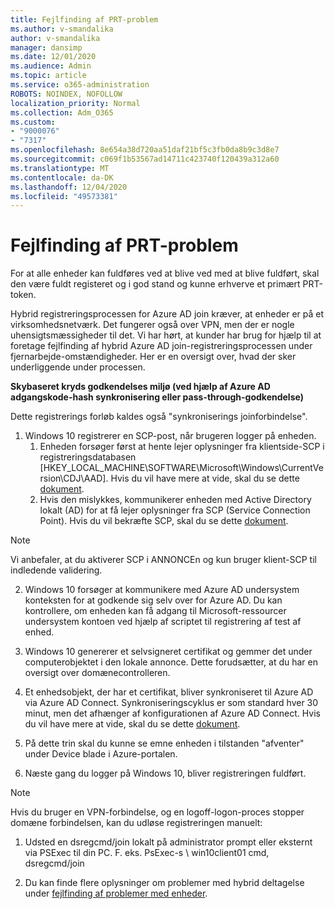 ```yaml
---
title: Fejlfinding af PRT-problem
ms.author: v-smandalika
author: v-smandalika
manager: dansimp
ms.date: 12/01/2020
ms.audience: Admin
ms.topic: article
ms.service: o365-administration
ROBOTS: NOINDEX, NOFOLLOW
localization_priority: Normal
ms.collection: Adm_O365
ms.custom:
- "9000076"
- "7317"
ms.openlocfilehash: 8e654a38d720aa51daf21bf5c3fb0da8b9c3d8e7
ms.sourcegitcommit: c069f1b53567ad14711c423740f120439a312a60
ms.translationtype: MT
ms.contentlocale: da-DK
ms.lasthandoff: 12/04/2020
ms.locfileid: "49573381"
---
```

# <a name="troubleshoot-prt-issue"></a>Fejlfinding af PRT-problem

For at alle enheder kan fuldføres ved at blive ved med at blive fuldført, skal den være fuldt registeret og i god stand og kunne erhverve et primært PRT-token.

Hybrid registreringsprocessen for Azure AD join kræver, at enheder er på et virksomhedsnetværk. Det fungerer også over VPN, men der er nogle uhensigtsmæssigheder til det. Vi har hørt, at kunder har brug for hjælp til at foretage fejlfinding af hybrid Azure AD join-registreringsprocessen under fjernarbejde-omstændigheder. Her er en oversigt over, hvad der sker underliggende under processen.

**Skybaseret kryds godkendelses miljø (ved hjælp af Azure AD adgangskode-hash synkronisering eller pass-through-godkendelse)**

Dette registrerings forløb kaldes også "synkroniserings joinforbindelse".

1. Windows 10 registrerer en SCP-post, når brugeren logger på enheden.
    1. Enheden forsøger først at hente lejer oplysninger fra klientside-SCP i registreringsdatabasen [HKEY_LOCAL_MACHINE\SOFTWARE\Microsoft\Windows\CurrentVersion\CDJ\AAD]. Hvis du vil have mere at vide, skal du se dette [dokument](https://docs.microsoft.com/azure/active-directory/devices/hybrid-azuread-join-control).
    2. Hvis den mislykkes, kommunikerer enheden med Active Directory lokalt (AD) for at få lejer oplysninger fra SCP (Service Connection Point). Hvis du vil bekræfte SCP, skal du se dette [dokument](https://docs.microsoft.com/azure/active-directory/devices/hybrid-azuread-join-manual#configure-a-service-connection-point). 

> [!NOTE]
> Vi anbefaler, at du aktiverer SCP i ANNONCEn og kun bruger klient-SCP til indledende validering.

2. Windows 10 forsøger at kommunikere med Azure AD undersystem konteksten for at godkende sig selv over for Azure AD. Du kan kontrollere, om enheden kan få adgang til Microsoft-ressourcer undersystem kontoen ved hjælp af scriptet til registrering af test af enhed.

3. Windows 10 genererer et selvsigneret certifikat og gemmer det under computerobjektet i den lokale annonce. Dette forudsætter, at du har en oversigt over domænecontrolleren.

4. Et enhedsobjekt, der har et certifikat, bliver synkroniseret til Azure AD via Azure AD Connect. Synkroniseringscyklus er som standard hver 30 minut, men det afhænger af konfigurationen af Azure AD Connect. Hvis du vil have mere at vide, skal du se dette [dokument](https://docs.microsoft.com/azure/active-directory/hybrid/how-to-connect-sync-configure-filtering#organizational-unitbased-filtering).

5. På dette trin skal du kunne se emne enheden i tilstanden "afventer" under Device blade i Azure-portalen.

6. Næste gang du logger på Windows 10, bliver registreringen fuldført. 

> [!NOTE]
> Hvis du bruger en VPN-forbindelse, og en logoff-logon-proces stopper domæne forbindelsen, kan du udløse registreringen manuelt:
 1. Udsted en dsregcmd/join lokalt på administrator prompt eller eksternt via PSExec til din PC. F. eks. PsExec-s \\ win10client01 cmd, dsregcmd/join

 2. Du kan finde flere oplysninger om problemer med hybrid deltagelse under [fejlfinding af problemer med enheder](https://techcommunity.microsoft.com/t5/azure-active-directory-identity/azure-ad-mailbag-frequent-questions-about-using-device-based/ba-p/1257344).
